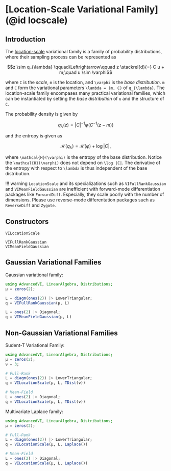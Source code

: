 
# [Location-Scale Variational Family](@id locscale)

## Introduction
The [location-scale](https://en.wikipedia.org/wiki/Location%E2%80%93scale_family) variational family is a family of probability distributions, where their sampling process can be represented as
```math
z \sim  q_{\lambda} \qquad\Leftrightarrow\qquad
z \stackrel{d}{=} C u + m;\quad u \sim \varphi
```
where ``C`` is the *scale*, ``m`` is the location, and ``\varphi`` is the *base distribution*.
``m`` and ``C`` form the variational parameters ``\lambda = (m, C)`` of ``q_{\lambda}``. 
The location-scale family encompases many practical variational families, which can be instantiated by setting the *base distribution* of ``u`` and the structure of ``C``.

The probability density is given by
```math
  q_{\lambda}(z) = {|C|}^{-1} \varphi(C^{-1}(z - m))
```
and the entropy is given as
```math
  \mathcal{H}(q_{\lambda}) = \mathcal{H}(\varphi) + \log |C|,
```
where ``\mathcal{H}(\varphi)`` is the entropy of the base distribution.
Notice the ``\mathcal{H}(\varphi)`` does not depend on ``\log |C|``.
The derivative of the entropy with respect to ``\lambda`` is thus independent of the base distribution.

!!! warning
	`LocationScale` and its specializations such as `VIFullRankGaussian` and `VIMeanFieldGaussian` are inefficient with forward-mode differentiation packages like `ForwardDiff`. Especially, they scale poorly with the number of dimensions. Please use reverse-mode differentation packages such as `ReverseDiff` and `Zygote`.

## Constructors

```@docs
VILocationScale
```

```@docs
VIFullRankGaussian
VIMeanFieldGaussian
```

## Gaussian Variational Families

Gaussian variational family:
```julia
using AdvancedVI, LinearAlgebra, Distributions;
μ = zeros(2);

L = diagm(ones(2)) |> LowerTriangular;
q = VIFullRankGaussian(μ, L)

L = ones(2) |> Diagonal;
q = VIMeanFieldGaussian(μ, L)
```

## Non-Gaussian Variational Families
Sudent-T Variational Family:

```julia
using AdvancedVI, LinearAlgebra, Distributions;
μ = zeros(2);
ν = 3;

# Full-Rank 
L = diagm(ones(2)) |> LowerTriangular;
q = VILocationScale(μ, L, TDist(ν))

# Mean-Field
L = ones(2) |> Diagonal;
q = VILocationScale(μ, L, TDist(ν))
```

Multivariate Laplace family:
```julia
using AdvancedVI, LinearAlgebra, Distributions;
μ = zeros(2);

# Full-Rank 
L = diagm(ones(2)) |> LowerTriangular;
q = VILocationScale(μ, L, Laplace())

# Mean-Field
L = ones(2) |> Diagonal;
q = VILocationScale(μ, L, Laplace())
```

